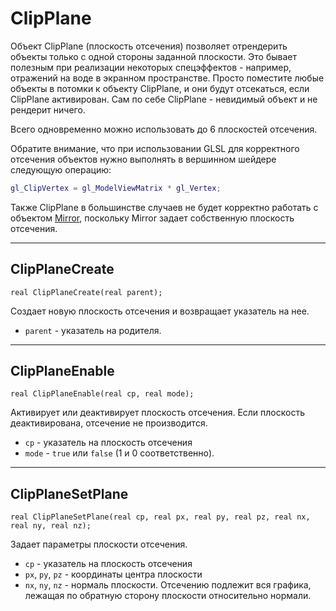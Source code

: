# ClipPlane

Объект ClipPlane (плоскость отсечения) позволяет отрендерить объекты только с одной стороны заданной плоскости. Это бывает полезным при реализации некоторых спецэффектов - например, отражений на воде в экранном пространстве. Просто поместите любые объекты в потомки к объекту ClipPlane, и они будут отсекаться, если ClipPlane активирован. Сам по себе ClipPlane - невидимый объект и не рендерит ничего.

Всего одновременно можно использовать до 6 плоскостей отсечения.

Обратите внимание, что при использовании GLSL для корректного отсечения объектов нужно выполнять в вершинном шейдере следующую операцию:

```glsl
gl_ClipVertex = gl_ModelViewMatrix * gl_Vertex;
```

Также ClipPlane в большинстве случаев не будет корректно работать с объектом [Mirror](mirror.html), поскольку Mirror задает собственную плоскость отсечения.

---

## ClipPlaneCreate

`real ClipPlaneCreate(real parent);`

Создает новую плоскость отсечения и возвращает указатель на нее.

- `parent` - указатель на родителя.

---

## ClipPlaneEnable

`real ClipPlaneEnable(real cp, real mode);`

Активирует или деактивирует плоскость отсечения. Если плоскость деактивирована, отсечение не производится.

- `cp` - указатель на плоскость отсечения
- `mode` - `true` или `false` (1 и 0 соответственно).

---

## ClipPlaneSetPlane

`real ClipPlaneSetPlane(real cp, real px, real py, real pz, real nx, real ny, real nz);`

Задает параметры плоскости отсечения.

- `cp` - указатель на плоскость отсечения
- `px`, `py`, `pz` - координаты центра плоскости
- `nx`, `ny`, `nz` - нормаль плоскости. Отсечению подлежит вся графика, лежащая по обратную сторону плоскости относительно нормали.
